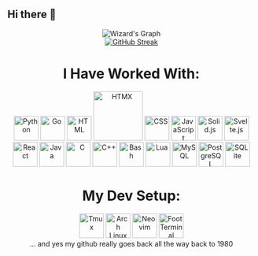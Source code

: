 ## Hi there 👋
<div align="center">
    <img src="https://github-readme-activity-graph.vercel.app/graph?username=PS-Wizard&theme=react-dark" alt="Wizard's Graph">
    <br/>
    <a href="https://git.io/streak-stats">
    <img src="https://streak-stats.demolab.com?user=PS-Wizard&theme=transparent&hide_border=true&short_numbers=true" alt="GitHub Streak">
    </a>
    <h1>I Have Worked With:</h1>
    <!-- Python -->
    <img src="https://cdn.jsdelivr.net/gh/devicons/devicon/icons/python/python-original.svg" width="50" alt="Python">
    <!-- Go -->
    <img src="https://cdn.jsdelivr.net/gh/devicons/devicon/icons/go/go-original.svg" width="50" alt="Go">
    <!-- HTML -->
    <img src="https://cdn.jsdelivr.net/gh/devicons/devicon/icons/html5/html5-original.svg" width="50" alt="HTML">
    <!-- HTMX -->
    <img src="https://www.drupal.org/files/project-images/htmx_logo.1.png" width="100" alt="HTMX">
    <!-- CSS -->
    <img src="https://cdn.jsdelivr.net/gh/devicons/devicon/icons/css3/css3-original.svg" width="50" alt="CSS">
    <!-- JavaScript -->
    <img src="https://cdn.jsdelivr.net/gh/devicons/devicon/icons/javascript/javascript-original.svg" width="50" alt="JavaScript">
    <!-- Solid.js -->
    <img src="https://cdn.jsdelivr.net/gh/devicons/devicon/icons/solidjs/solidjs-original.svg" width="50" alt="Solid.js">
    <!-- Svelte.js -->
    <img src="https://cdn.jsdelivr.net/gh/devicons/devicon/icons/svelte/svelte-original.svg" width="50" alt="Svelte.js">
    <!-- React -->
    <img src="https://cdn.jsdelivr.net/gh/devicons/devicon/icons/react/react-original.svg" width="50" alt="React">
    <!-- Java -->
    <img src="https://cdn.jsdelivr.net/gh/devicons/devicon/icons/java/java-original.svg" width="50" alt="Java">
    <!-- C -->
    <img src="https://cdn.jsdelivr.net/gh/devicons/devicon/icons/c/c-original.svg" width="50" alt="C">
    <!-- C++ -->
    <img src="https://cdn.jsdelivr.net/gh/devicons/devicon/icons/cplusplus/cplusplus-original.svg" width="50" alt="C++">
    <!-- Bash -->
    <img src="https://cdn.jsdelivr.net/gh/devicons/devicon/icons/bash/bash-original.svg" width="50" alt="Bash">
    <!-- Lua -->
    <img src="https://cdn.jsdelivr.net/gh/devicons/devicon/icons/lua/lua-original.svg" width="50" alt="Lua">
    <!-- MySQL -->
    <img src="https://cdn.jsdelivr.net/gh/devicons/devicon/icons/mysql/mysql-original.svg" width="50" alt="MySQL">
    <!-- PostgreSQL -->
    <img src="https://cdn.jsdelivr.net/gh/devicons/devicon/icons/postgresql/postgresql-original.svg" width="50" alt="PostgreSQL">
    <!-- SQLite -->
    <img src="https://cdn.jsdelivr.net/gh/devicons/devicon/icons/sqlite/sqlite-original.svg" width="50" alt="SQLite">
    <h1>My Dev Setup:</h1>
    <!-- Tmux -->
    <img src="https://www.cdnlogo.com/logos/t/93/tmux.svg" width="50" alt="Tmux">
    <!-- Arch Linux -->
    <img src="https://cdn.jsdelivr.net/gh/devicons/devicon/icons/linux/linux-original.svg" width="50" alt="Arch Linux">
    <!-- Neovim -->
    <img src="https://upload.wikimedia.org/wikipedia/commons/3/3a/Neovim-mark.svg" width="50" alt="Neovim">
    <img src="https://codeberg.org/attachments/d9a98f9a-56a5-46ee-b5da-65f7bd74ee6c" width="50" alt="Foot Terminal"><br/>
    ... and yes my github really goes back all the way back to 1980
</div>
